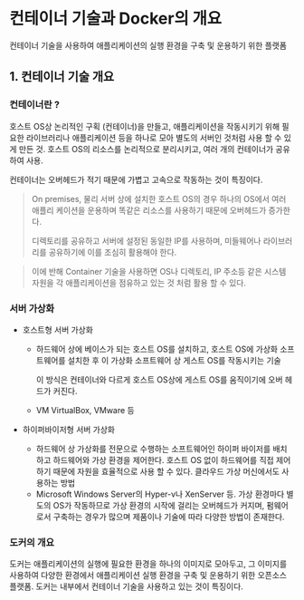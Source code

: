 # 컨테이너 기술과 Docker의 개요

컨테이너 기술을 사용하여 애플리케이션의 실행 환경을 구축 및 운용하기 위한 플랫폼

## 1. 컨테이너 기술 개요

### 컨테이너란 ?

호스트 OS상 논리적인 구획 (컨테이너)을 만들고, 애플리케이션을 작동시키기 위해 필요한 라이브러리나 애플리케이션 등을 하나로 모아 별도의 서버인 것처럼 사용 할 수 있게 만든 것. 호스트 OS의 리소스를 논리적으로 분리시키고, 여러 개의 컨테이너가 공유하여 사용.

컨테이너는 오버헤드가 적기 때문에 가볍고 고속으로 작동하는 것이 특징이다.

> On premises, 물리 서버 상에 설치한 호스트 OS의 경우 하나의 OS에서 여러 애플리 케이션을 운용하며 똑같은 리소스를 사용하기 때문에 오버헤드가 증가한다.
>
> 디렉토리를 공유하고 서버에 설정된 동일한 IP를 사용하며, 미들웨어나 라이브러리를 공유하기에 이를 조심히 활용해야 한다.

> 이에 반해 Container 기술을 사용하면 OS나 디렉토리, IP 주소등 같은 시스템 자원을 각 애플리케이션을 점유하고 있는 것 처럼 활용 할 수 있다.

### 서버 가상화

* 호스트형 서버 가상화

  * 하드웨어 상에 베이스가 되는 호스트 OS를 설치하고, 호스트 OS에 가상화 소프트웨어를 설치한 후 이 가상화 소프트웨어 상 게스트 OS를 작동시키는 기술

    이 방식은 컨테이너와 다르게 호스트 OS상에 게스트 OS를 움직이기에 오버 헤드가 커진다.
    
  * VM VirtualBox, VMware 등

* 하이퍼바이저형 서버 가상화

  * 하드웨어 상 가상화를 전문으로 수행하는 소프트웨어인 하이퍼 바이저를 배치하고 하드웨어와 가상 환경을 제어한다. 호스트 OS 없이 하드웨어를 직접 제어하기 때문에 자원을 효율적으로 사용 할 수 있다. 클라우드 가상 머신에서도 사용하는 방법
  * Microsoft Windows Server의 Hyper-v나  XenServer 등. 가상 환경마다 별도의 OS가 작동하므로 가상 환경의 시작에 걸리는 오버헤드가 커지며, 펌웨어로서 구축하는 경우가 많으며 제품이나 기술에 따라 다양한 방법이 존재한다.

### 도커의 개요

도커는 애플리케이션의 실행에 필요한 환경을 하나의 이미지로 모아두고, 그 이미지를 사용하여 다양한 환경에서 애플리케이션 실행 환경을 구축 및 운용하기 위한 오픈소스 플랫폼. 도커는 내부에서 컨테이너 기술을 사용하고 있는 것이 특징이다.